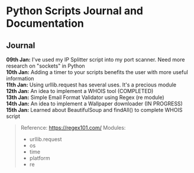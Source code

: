 # Python Scripts Journal and Documentation <br>

## Journal
**09th Jan:** I've used my IP Splitter script into my port scanner. Need more research on "sockets" in Python <br>
**10th Jan:** Adding a timer to your scripts benefits the user with more useful information <br>
**11th Jan:** Using urllib.request has several uses. It's a precious module <br>
**12th Jan:** An idea to implement a WHOIS tool (COMPLETED) <br>
**13th Jan:** Simple Email Format Validator using Regex (re module) <br>
**14th Jan:** An idea to implement a Wallpaper downloader (IN PROGRESS) <br>
**15th Jan:** Learned about BeautifulSoup and findAll() to complete WHOIS script <br>
> Reference: https://regex101.com/ 
> Modules: 
>	- urllib.request
>	- os
>	- time
> 	- platform
>	- re